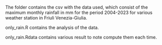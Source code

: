 The folder contains the csv with the data used, which consist of the maximum monthly rainfall in mm for the period 2004-2023 for various weather station in Friuli Venezia-Giulia.

only_rain.R contains the analysis of the data.

only_rain.Rdata contains various result to note compute them each time.
